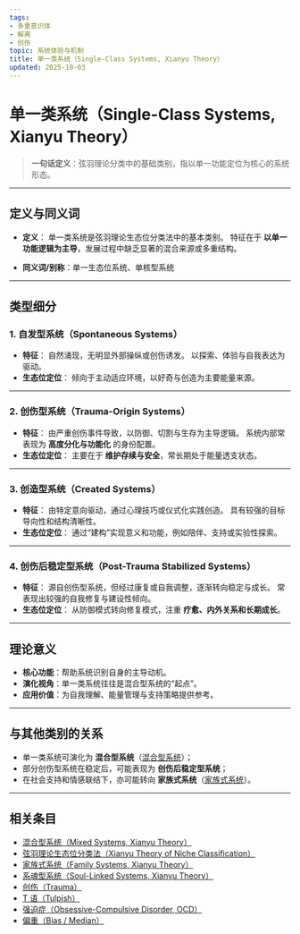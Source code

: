 ```yaml
---
tags:
- 多重意识体
- 解离
- 创伤
topic: 系统体验与机制
title: 单一类系统（Single-Class Systems, Xianyu Theory）
updated: 2025-10-03
---
```


# 单一类系统（Single-Class Systems, Xianyu Theory）

> **一句话定义**：弦羽理论分类中的基础类别，指以单一功能定位为核心的系统形态。

---

## 定义与同义词

- **定义**：
  单一类系统是弦羽理论生态位分类法中的基本类别。
  特征在于 **以单一功能逻辑为主导**，发展过程中缺乏显著的混合来源或多重结构。

- **同义词/别称**：单一生态位系统、单核型系统

---

## 类型细分

### 1. 自发型系统（Spontaneous Systems）

- **特征**：
  自然涌现，无明显外部操纵或创伤诱发。
  以探索、体验与自我表达为驱动。
- **生态位定位**：
  倾向于主动适应环境，以好奇与创造为主要能量来源。

---

### 2. 创伤型系统（Trauma-Origin Systems）

- **特征**：
  由严重创伤事件导致，以防御、切割与生存为主导逻辑。
  系统内部常表现为 **高度分化与功能化** 的身份配置。
- **生态位定位**：
  主要在于 **维护存续与安全**，常长期处于能量透支状态。

---

### 3. 创造型系统（Created Systems）

- **特征**：
  由特定意向驱动，通过心理技巧或仪式化实践创造。
  具有较强的目标导向性和结构清晰性。
- **生态位定位**：
  通过“建构”实现意义和功能，例如陪伴、支持或实验性探索。

---

### 4. 创伤后稳定型系统（Post-Trauma Stabilized Systems）

- **特征**：
  源自创伤型系统，但经过康复或自我调整，逐渐转向稳定与成长。
  常表现出较强的自我修复与建设性倾向。
- **生态位定位**：
  从防御模式转向修复模式，注重 **疗愈、内外关系和长期成长**。

---

## 理论意义

- **核心功能**：帮助系统识别自身的主导动机。
- **演化视角**：单一类系统往往是混合型系统的“起点”。
- **应用价值**：为自我理解、能量管理与支持策略提供参考。

---

## 与其他类别的关系

- 单一类系统可演化为 **混合型系统**（[混合型系统](Mixed-Systems-Xianyu.md)）；
- 部分创伤型系统在稳定后，可能表现为 **创伤后稳定型系统**；
- 在社会支持和情感联结下，亦可能转向 **家族式系统**（[家族式系统](Family-Systems-Xianyu.md)）。

---

## 相关条目

- [混合型系统（Mixed Systems, Xianyu Theory）](Mixed-Systems-Xianyu.md)
- [弦羽理论生态位分类法（Xianyu Theory of Niche Classification）](Xianyu-Theory-Niche-Classification.md)
- [家族式系统（Family Systems, Xianyu Theory）](Family-Systems-Xianyu.md)
- [系魂型系统（Soul-Linked Systems, Xianyu Theory）](Soul-Linked-Systems-Xianyu.md)
- [创伤（Trauma）](Trauma.md)
- [T 语（Tulpish）](Tulpish.md)
- [强迫症（Obsessive-Compulsive Disorder, OCD）](OCD.md)
- [偏重（Bias / Median）](Bias.md)
